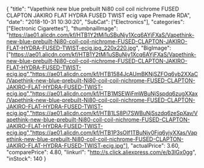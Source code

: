 {
	"title": "Vapethink new blue prebuilt Ni80 coil coil nichrome FUSED CLAPTON JAKIRO FLAT HYDRA FUSED TWIST ecig vape Premade RDA",
	"date": "2018-10-31 10:30:20",
	"SubCat": ["Electronics"],
	"categories": ["Electronic Cigarettes"],
	"thumbnailImage": "https://ae01.alicdn.com/kf/HTB1Y2tMi1uSBuNjy1Xcq6AYjFXaS/Vapethink-new-blue-prebuilt-Ni80-coil-coil-nichrome-FUSED-CLAPTON-JAKIRO-FLAT-HYDRA-FUSED-TWIST-ecig.jpg_220x220.jpg",
	"BigImage": ["https://ae01.alicdn.com/kf/HTB1Y2tMi1uSBuNjy1Xcq6AYjFXaS/Vapethink-new-blue-prebuilt-Ni80-coil-coil-nichrome-FUSED-CLAPTON-JAKIRO-FLAT-HYDRA-FUSED-TWIST-ecig.jpg","https://ae01.alicdn.com/kf/HTB1584JcAUmBKNjSZFOq6yb2XXaC/Vapethink-new-blue-prebuilt-Ni80-coil-coil-nichrome-FUSED-CLAPTON-JAKIRO-FLAT-HYDRA-FUSED-TWIST-ecig.jpg","https://ae01.alicdn.com/kf/HTB1MSEWiFmWBuNjSspdq6zugXXax/Vapethink-new-blue-prebuilt-Ni80-coil-coil-nichrome-FUSED-CLAPTON-JAKIRO-FLAT-HYDRA-FUSED-TWIST-ecig.jpg","https://ae01.alicdn.com/kf/HTB1LS8Pi7SWBuNjSszdq6zeSpXav/Vapethink-new-blue-prebuilt-Ni80-coil-coil-nichrome-FUSED-CLAPTON-JAKIRO-FLAT-HYDRA-FUSED-TWIST-ecig.jpg","https://ae01.alicdn.com/kf/HTB1P3sOIf1TBuNjy0Fjq6yjyXXas/Vapethink-new-blue-prebuilt-Ni80-coil-coil-nichrome-FUSED-CLAPTON-JAKIRO-FLAT-HYDRA-FUSED-TWIST-ecig.jpg"],
	"actualPrice": 3.60,
	"comparePrice": 4.80,
	"linkurl": "http://s.click.aliexpress.com/e/b3lGx0gg",
	"inStock": 140
}
